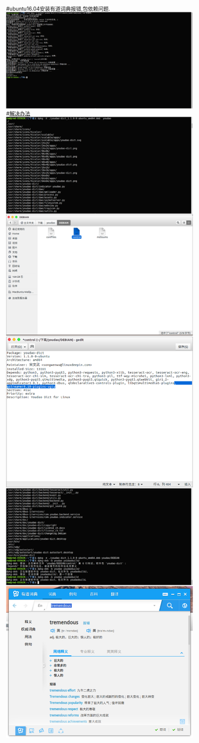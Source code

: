 #ubuntu16.04安装有道词典报错,包依赖问题.
![](https://github.com/hhsnh/Little_Pro_Learning_Linux/blob/master/screenshots/2016-07-06%2008-29-55%E5%B1%8F%E5%B9%95%E6%88%AA%E5%9B%BE.png)
#[解决办法](http://www.time-track.cn/install-youdaodict-in-xenial.html)
![步骤2:创建youdao目录，把该deb包解压到youdao目录:dpkg -X ./youdao-dict_1.1.0-0-ubuntu_amd64.deb  youdao](https://github.com/hhsnh/Little_Pro_Learning_Linux/blob/master/screenshots/2016-07-06%2009-19-55%E5%B1%8F%E5%B9%95%E6%88%AA%E5%9B%BE.png)
![步骤3:解压deb包中的control信息（包的依赖就写在这个文件里面）：dpkg -e ./youdao-dict_1.1.0-0-ubuntu_amd64.deb youdao/DEBIAN](https://github.com/hhsnh/Little_Pro_Learning_Linux/blob/master/screenshots/2016-07-06%2009-22-02%E5%B1%8F%E5%B9%95%E6%88%AA%E5%9B%BE.png)
![步骤4:编辑control文件，删除Depends里面的gstreamer0.10-plugins-ugly](https://github.com/hhsnh/Little_Pro_Learning_Linux/blob/master/screenshots/2016-07-06%2009-18-03%E5%B1%8F%E5%B9%95%E6%88%AA%E5%9B%BE.png)
![步骤5:创建youdaobuild目录，重新打包：dpkg-deb -b youdao youdaobuild/ *报错,然后去掉斜杠*](https://github.com/hhsnh/Little_Pro_Learning_Linux/blob/master/screenshots/2016-07-06%2009-20-14%E5%B1%8F%E5%B9%95%E6%88%AA%E5%9B%BE.png)
![成功安装](https://github.com/hhsnh/Little_Pro_Learning_Linux/blob/master/screenshots/2016-07-06%2009-21-42%E5%B1%8F%E5%B9%95%E6%88%AA%E5%9B%BE.png)
